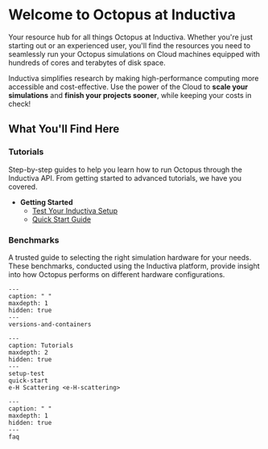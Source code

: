 # Welcome to Octopus at Inductiva 
Your resource hub for all things Octopus at Inductiva. Whether you're just starting out or an experienced user, you'll find the resources you need to seamlessly run your Octopus simulations on Cloud machines equipped with hundreds of cores and terabytes of disk space.

Inductiva simplifies research by making high-performance computing more accessible and cost-effective. Use the power of the Cloud to **scale your simulations** and **finish your projects sooner**, while keeping your costs in check! 

## What You'll Find Here
### Tutorials
Step-by-step guides to help you learn how to run Octopus through the Inductiva API. From getting started to advanced tutorials, we have you covered.

* **Getting Started**
    - [Test Your Inductiva Setup](https://inductiva.ai/guides/octopus/setup-test)
    - [Quick Start Guide](https://inductiva.ai/guides/octopus/quick-start)

### Benchmarks
A trusted guide to selecting the right simulation hardware for your needs. These benchmarks, conducted using the Inductiva platform, provide insight into how Octopus performs on different hardware configurations.

```{toctree}
---
caption: " "
maxdepth: 1
hidden: true
---
versions-and-containers
```

```{toctree}
---
caption: Tutorials
maxdepth: 2
hidden: true
---
setup-test
quick-start
e-H Scattering <e-H-scattering>
```

```{toctree}
---
caption: " "
maxdepth: 1
hidden: true
---
faq
```

